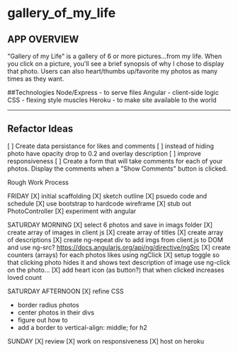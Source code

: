 # gallery_of_my_life

## APP OVERVIEW
"Gallery of my Life" is a gallery of 6 or more pictures...from my life. When you click on a picture, you'll see a brief synopsis of why I chose to display that photo. Users can also heart/thumbs up/favorite my photos as many times as they want.

##Technologies
Node/Express - to serve files
Angular - client-side logic
CSS - flexing style muscles
Heroku - to make site available to the world

--------------------------

## Refactor Ideas
[ ] Create data persistance for likes and comments
[ ] instead of hiding photo have opacity drop to 0.2 and overlay description
[ ] improve responsiveness
[ ] Create a form that will take comments for each of your photos. Display the comments when a "Show Comments" button is clicked.

Rough Work Process

FRIDAY
[X] initial scaffolding
[X] sketch outline
[X] psuedo code and schedule
[X] use bootstrap to hardcode wireframe
[X] stub out PhotoController
[X] experiment with angular


SATURDAY MORNING
[X] select 6 photos and save in imags folder
[X] create array of images in client js
[X] create array of titles
[X] create array of descriptions
[X] create ng-repeat div to add imgs from client.js to DOM and use ng-src?
  https://docs.angularjs.org/api/ng/directive/ngSrc
[X] create counters (arrays) for each photos likes using ngClick
[X] setup toggle so that clicking photo hides it and shows text description of image
  use ng-click on the photo...
[X] add heart icon (as button?) that when clicked increases loved count

SATURDAY AFTERNOON
[X] refine CSS
  - border radius photos
  - center photos in their divs
  -  figure out how to
  - add a border to
   vertical-align: middle; for h2


SUNDAY
[X] review
[X] work on responsiveness
[X] host on heroku
